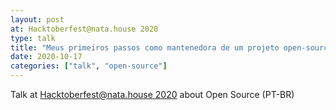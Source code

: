 ```yaml
---
layout: post
at: Hacktoberfest@nata.house 2020
type: talk
title: "Meus primeiros passos como mantenedora de um projeto open-source"
date: 2020-10-17
categories: ["talk", "open-source"]
---
```


Talk at [Hacktoberfest@nata.house 2020](https://www.instagram.com/stories/highlights/17972074930323670/) about Open Source (PT-BR)

<script async class="speakerdeck-embed" data-id="b4ceb7ac89cd47b3846c3102e8a42d93" data-ratio="1.77777777777778" src="//speakerdeck.com/assets/embed.js"></script>
